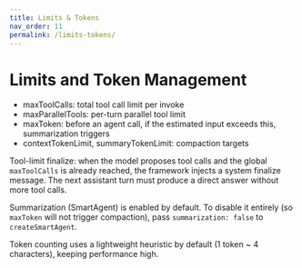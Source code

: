 ```yaml
---
title: Limits & Tokens
nav_order: 11
permalink: /limits-tokens/
---
```


# Limits and Token Management

- maxToolCalls: total tool call limit per invoke
- maxParallelTools: per-turn parallel tool limit
- maxToken: before an agent call, if the estimated input exceeds this, summarization triggers
- contextTokenLimit, summaryTokenLimit: compaction targets

Tool-limit finalize: when the model proposes tool calls and the global `maxToolCalls` is already reached, the framework injects a system finalize message. The next assistant turn must produce a direct answer without more tool calls.

Summarization (SmartAgent) is enabled by default. To disable it entirely (so `maxToken` will not trigger compaction), pass `summarization: false` to `createSmartAgent`.

Token counting uses a lightweight heuristic by default (1 token ~ 4 characters), keeping performance high.
